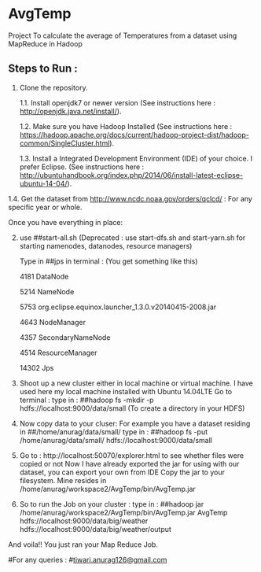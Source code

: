 # AvgTemp
Project To calculate the average of Temperatures from a dataset using MapReduce in Hadoop

## Steps to Run :

1.	Clone the repository.

    1.1. Install openjdk7 or newer version (See instructions here : http://openjdk.java.net/install/).
   
    1.2. Make sure you have Hadoop Installed (See instructions here :          https://hadoop.apache.org/docs/current/hadoop-project-dist/hadoop-common/SingleCluster.html).
   
    1.3. Install a Integrated Development Environment (IDE) of your choice. I prefer Eclipse. (See instructions here : http://ubuntuhandbook.org/index.php/2014/06/install-latest-eclipse-ubuntu-14-04/).
   
   1.4. Get the dataset from http://www.ncdc.noaa.gov/orders/qclcd/ : For any specific year or whole.


Once you have everything in place:

2.	use ##start-all.sh (Deprecated : use start-dfs.sh and start-yarn.sh for starting namenodes, datanodes, resource managers)
  
     Type in ##jps in terminal : (You get something like this)

      4181 DataNode

      5214 NameNode

      5753 org.eclipse.equinox.launcher_1.3.0.v20140415-2008.jar

      4643 NodeManager

      4357 SecondaryNameNode

      4514 ResourceManager

      14302 Jps


3.	Shoot up a new cluster either in local machine or virtual machine.
     I have used here my local machine installed with Ubuntu 14.04LTE
     Go to terminal :
     type in : 
         ##hadoop fs -mkdir -p hdfs://localhost:9000/data/small (To create a directory in your HDFS)
 
4.	Now copy data to your cluser:
     For example you have a dataset residing in ##/home/anurag/data/small/
     type in : 
         ##hadoop fs -put /home/anurag/data/small/ hdfs://localhost:9000/data/small
 
5.	Go to : http://localhost:50070/explorer.html to see whether files were copied or not
      Now I have already exported the jar for using with our dataset, you can export your own from IDE
      Copy the jar to your filesystem. Mine resides in /home/anurag/workspace2/AvgTemp/bin/AvgTemp.jar
 
6.	So to run the Job on your cluster :
      type in :
       ##hadoop jar /home/anurag/workspace2/AvgTemp/bin/AvgTemp.jar AvgTemp hdfs://localhost:9000/data/big/weather                hdfs://localhost:9000/data/big/weather/output

And voila!!
You just ran your Map Reduce Job.

#For any queries :
#tiwari.anurag126@gmail.com
 

